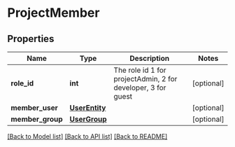 # ProjectMember

## Properties
Name | Type | Description | Notes
------------ | ------------- | ------------- | -------------
**role_id** | **int** | The role id 1 for projectAdmin, 2 for developer, 3 for guest | [optional] 
**member_user** | [**UserEntity**](UserEntity.md) |  | [optional] 
**member_group** | [**UserGroup**](UserGroup.md) |  | [optional] 

[[Back to Model list]](../README.md#documentation-for-models) [[Back to API list]](../README.md#documentation-for-api-endpoints) [[Back to README]](../README.md)


